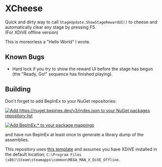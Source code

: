 # XCheese

Quick and dirty way to call `StageUpdate.ShowStageRewardUI()` to cheese and automatically clear any stage by pressing F5.  
(For XDiVE offline version)

This is moreorless a "Hello World" I wrote.

## Known Bugs

* Hard lock if you try to show the reward UI before the stage has begun (the "Ready, Go!" sequence has finished playing).

## Building

Don't forget to add BepInEx to your NuGet repositories:

[![Add https://nuget.bepinex.dev/v3/index.json to your NuGet packages repository list](https://i.imgur.com/THZuC8o.png)](https://i.imgur.com/THZuC8o.png)

[![Add BepInEx.* to your package mappings](https://i.imgur.com/RdfBOgT.png)](https://i.imgur.com/RdfBOgT.png)

and have run BepInEx at least once to generate a library dump of the assemblies.

This repository uses [this template](https://github.com/SutandoTsukai181/BepInEx.Templates/releases) and assumes you have XDiVE installed in the default location; `C:\Program Files (x86)\Steam\steamapps\common\MEGA_MAN_X_DiVE_Offline`.

